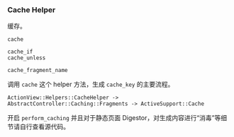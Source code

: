 ### Cache Helper

缓存。

```
cache
```

```
cache_if
cache_unless

cache_fragment_name
```

调用 `cache` 这个 helper 方法，生成 `cache_key` 的主要流程。

```
ActionView::Helpers::CacheHelper -> AbstractController::Caching::Fragments -> ActiveSupport::Cache
```

开启 `perform_caching` 并且对于静态页面 Digestor，对生成内容进行“消毒”等细节请自行查看源代码。

